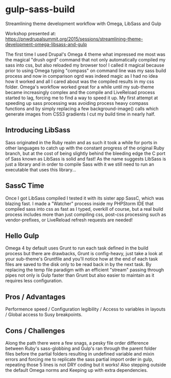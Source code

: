 # gulp-sass-build
Streamlining theme development workflow with Omega, LibSass and Gulp

Workshop presented at: https://pnwdrupalsummit.org/2015/sessions/streamlining-theme-development-omega-libsass-and-gulp

The first time I used Drupal's Omega 4 theme what impressed me most was the magical "drush ogrd" command that not only automatically compiled my sass into css, but also reloaded my browser too! I called it magical because prior to using Omega typing "compass" on command line was my sass build process and now in comparison ogrd was indeed magic as I had no idea how it worked and all I cared about was the compiled results in my css folder. Omega's workflow worked great for a while until my sub-theme became increasingly complex and the compile and LiveReload process started to lag, forcing me to find a way to speed it up. My first attempt at speeding up sass processing was avoiding process heavy compass functions and by simply replacing a few background-image() calls which generate images from CSS3 gradients I cut my build time in nearly half.

Introducing LibSass
-------------------
Sass originated in the Ruby realm and as such it took a while for ports in other languages to catch up with the constant progress of the original Ruby branch, but at the cost of being slightly behind the bleeding edge the C port of Sass known as LibSass is solid and fast! As the name suggests LibSass is just a library and in order to compile Sass with it we still need to run an executable that uses this library...

SassC Time
----------
Once I got LibSass compiled I tested it with its sister app SassC, which was blazing fast. I made a "Watcher" process inside my PHPStorm IDE that compiled sass into css as fast as I typed, overkill of course, but a real build process includes more than just compiling css, post-css processing such as vendor-prefixes, or LiveReload refresh requests are needed!

Hello Gulp
----------
Omega 4 by default uses Grunt to run each task defined in the build process but there are drawbacks, Grunt is config-heavy, just take a look at your sub-theme's Gruntfile and you'll notice how at the end of each task files are saved to the disk only to be read back in by the next task. By replacing the temp file paradigm with an efficient "stream" passing through pipes not only is Gulp faster than Grunt but also easier to maintain as it requires less configuration.


Pros / Advantages
-----------------
Performence speed / Configuration legibility / Access to variables in layouts / Global access to Susy breakpoints.

Cons / Challenges
-----------------
Along the path there were a few snags, a pesky file order difference between Ruby's sass-globbing and Gulp's ran through the parent folder files before the partial folders resulting in undefined variable and mixin errors and forcing me to replicate the sass partial import order in gulp, repeating those 5 lines is not DRY coding but it works! Also stepping outside the default Omega norms and Keeping up with extra dependencies.
